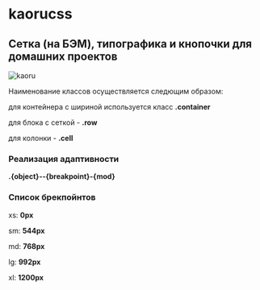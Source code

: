 # kaorucss

## Сетка (на БЭМ), типографика и кнопочки для домашних проектов

![kaoru](https://i.imgur.com/eqkKufu.png)

Наименование классов осуществляется следющим образом:

для контейнера с шириной используется класс **.container**

для блока с сеткой - **.row**

для колонки - **.cell**


### Реализация адаптивности
**.{object}--{breakpoint}-{mod}**

### Список брекпойнтов

xs: **0px**

sm: **544px**

md: **768px**

lg: **992px**

xl: **1200px**








